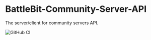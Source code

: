 # BattleBit-Community-Server-API
The server/client for community servers API.

![GitHub CI](https://github.com/muji2498/BattleBit-Community-Server-API/actions/workflows/build.yml/badge.svg)
